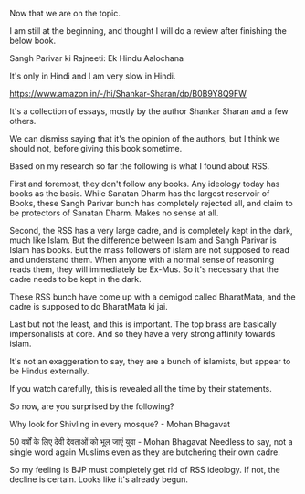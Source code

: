 Now that we are on the topic.

I am still at the beginning, and thought I will do a review after finishing the below book.

Sangh Parivar ki Rajneeti: Ek Hindu Aalochana

It's only in Hindi and I am very slow in Hindi.

https://www.amazon.in/-/hi/Shankar-Sharan/dp/B0B9Y8Q9FW

It's a collection of essays, mostly by the author Shankar Sharan and a few others.

We can dismiss saying that it's the opinion of the authors, but I think we should not, before giving this book sometime.

Based on my research so far the following is what I found about RSS.

First and foremost, they don't follow any books. Any ideology today has books as the basis. While Sanatan Dharm has the largest reservoir of Books, these Sangh Parivar bunch has completely rejected all, and claim to be protectors of Sanatan Dharm. Makes no sense at all. 

Second, the RSS has a very large cadre, and is completely kept in the dark, much like Islam. But the difference between Islam and Sangh Parivar is Islam has books. But the mass followers of islam are not supposed to read and understand them. When anyone with a normal sense of reasoning reads them, they will immediately be Ex-Mus. So it's necessary that the cadre needs to be kept in the dark.

These RSS bunch have come up with a demigod called BharatMata, and the cadre is supposed to do BharatMata ki jai.

Last but not the least, and this is important. The top brass are basically impersonalists at core. And so they have a very strong affinity towards islam.

It's not an exaggeration to say, they are a bunch of islamists, but appear to be Hindus externally.

If you watch carefully, this is revealed all the time by their statements.

So now, are you surprised by the following?

Why look for Shivling in every mosque? - Mohan Bhagavat

50 वर्षों के लिए देवी देवताओं को भूल जाएं युवा - Mohan Bhagavat
Needless to say, not a single word again Muslims even as they are butchering their own cadre.

So my feeling is BJP must completely get rid of RSS ideology. If not, the decline is certain. Looks like it's already begun.

